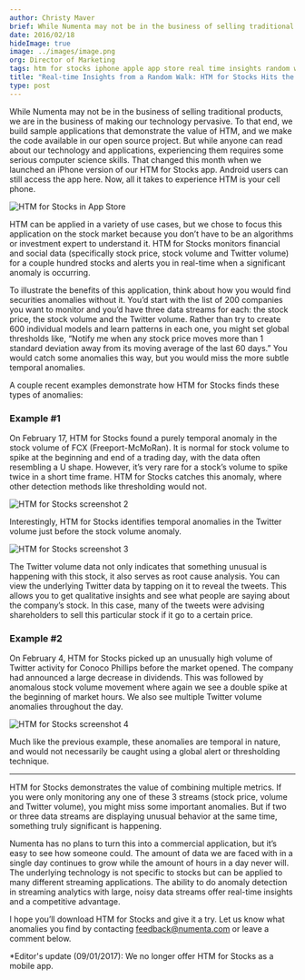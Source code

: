 ```yaml
---
author: Christy Maver
brief: While Numenta may not be in the business of selling traditional products, we are in the business of making our technology pervasive. To that end, we build sample applications that demonstrate the value of HTM
date: 2016/02/18
hideImage: true
image: ../images/image.png
org: Director of Marketing
tags: htm for stocks iphone apple app store real time insights random walk hierarchical temporal memory
title: "Real-time Insights from a Random Walk: HTM for Stocks Hits the iPhone"
type: post
---
```


While Numenta may not be in the business of selling traditional products, we are
in the business of making our technology pervasive. To that end, we build sample
applications that demonstrate the value of HTM, and we make the code available
in our open source project.  But while anyone can read about our technology and
applications, experiencing them requires some serious computer science skills. That changed this month when we launched an iPhone version of our HTM for Stocks app. Android users can still access the app here. Now, all it takes to experience HTM is your cell phone.

![HTM for Stocks in App Store](../images/1.png)

HTM can be applied in a variety of use cases, but we chose to focus this
application on the stock market because you don’t have to be an algorithms or
investment expert to understand it. HTM for Stocks monitors financial and social
data (specifically stock price, stock volume and Twitter volume) for a couple
hundred stocks and alerts you in real-time when a significant anomaly is
occurring.

To illustrate the benefits of this application, think about how you would find
securities anomalies without it. You’d start with the list of 200 companies you
want to monitor and you’d have three data streams for each: the stock price, the
stock volume and the Twitter volume. Rather than try to create 600 individual
models and learn patterns in each one, you might set global thresholds like,
“Notify me when any stock price moves more than 1 standard deviation away from
its moving average of the last 60 days.” You would catch some anomalies this
way, but you would miss the more subtle temporal anomalies.

A couple recent examples demonstrate how HTM for Stocks finds these types of
anomalies:

### Example #1

On February 17, HTM for Stocks found a purely temporal anomaly in the stock
volume of FCX (Freeport-McMoRan).  It is normal for stock volume to spike at the
beginning and end of a trading day, with the data often resembling a U shape.
However, it’s very rare for a stock’s volume to spike twice in a short time
frame.  HTM for Stocks catches this anomaly, where other detection methods like
thresholding would not.

![HTM for Stocks screenshot 2](../images/2.png)

Interestingly, HTM for Stocks identifies temporal anomalies in the Twitter
volume just before the stock volume anomaly.   

![HTM for Stocks screenshot 3](../images/3.png)

The Twitter volume data not only indicates that something unusual is happening
with this stock, it also serves as root cause analysis.  You can view the
underlying Twitter data by tapping on it to reveal the tweets.  This allows you
to get qualitative insights and see what people are saying about the company’s
stock.  In this case, many of the tweets were advising shareholders to sell this
particular stock if it go to a certain price.  

### Example #2

On February 4, HTM for Stocks picked up an unusually high volume of Twitter
activity for Conoco Phillips before the market opened. The company had announced
a large decrease in dividends. This was followed by anomalous stock volume
movement where again we see a double spike at the beginning of market hours.
We also see multiple Twitter volume anomalies throughout the day.

![HTM for Stocks screenshot 4](../images/4.png)

Much like the previous example, these anomalies are temporal in nature, and
would not necessarily be caught using a global alert or thresholding technique.

---

HTM for Stocks demonstrates the value of combining multiple metrics.  If you
were only monitoring any one of these 3 streams (stock price, volume and Twitter
volume), you might miss some important anomalies.  But if two or three data
streams are displaying unusual behavior at the same time, something truly
significant is happening.

Numenta has no plans to turn this into a commercial application, but it’s easy
to see how someone could.  The amount of data we are faced with in a single day
continues to grow while the amount of hours in a day never will. The underlying
technology is not specific to stocks but can be applied to many different
streaming applications. The ability to do anomaly detection in streaming
analytics with large, noisy data streams offer real-time insights and a
competitive advantage.

I hope you’ll download HTM for Stocks and give it a try. Let us know what
anomalies you find by contacting
[feedback@numenta.com](mailto:feedback@numenta.com) or leave a comment below.

*Editor's update (09/01/2017): We no longer offer HTM for Stocks as a mobile app.
